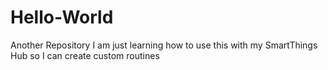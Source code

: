 # Hello-World
Another Repository
I am just learning how to use this with my SmartThings Hub so I can create custom routines
